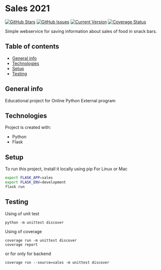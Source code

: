 # Sales 2021

[![GitHub Stars](https://img.shields.io/github/stars/m7vv/sales2021.svg)](https://github.com/m7vv/sales2021/stargazers) [![GitHub Issues](https://img.shields.io/github/issues/m7vv/sales2021.svg)](https://github.com/m7vv/sales2021/issues) [![Current Version](https://img.shields.io/badge/version-0.0.1-green.svg)](https://github.com/m7vv/sales2021)
[![Coverage Status](https://coveralls.io/repos/github/m7vv/sales2021/badge.svg)](https://coveralls.io/github/m7vv/sales2021)

Simple webservice for saving information about sales of food in snack bars.
## Table of contents
* [General info](#general-info)
* [Technologies](#technologies)
* [Setup](#setup)
* [Testing](#testing)

## General info
Educational project for Online Python External program

## Technologies
Project is created with:
* Python
* Flask

## Setup
To run this project, install it locally using pip
For Linux or Mac
```bash
export FLASK_APP=sales
export FLASK_ENV=development
flask run
```

## Testing
Using of unit test
```
python -m unittest discover
```
Using of coverage
```
coverage run -m unittest discover
coverage report
```
or for only for backend
```
coverage run --source=sales -m unittest discover

```